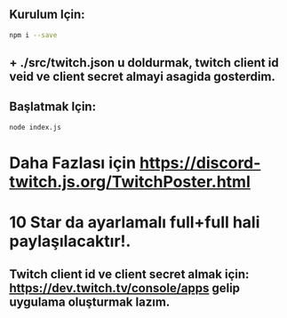 ## Kurulum Için: 
```bash
npm i --save
```
## + ./src/twitch.json u doldurmak, twitch client id veid ve client secret almayi asagida gosterdim.

## Başlatmak Için:
```bash
node index.js
```

# Daha Fazlası için https://discord-twitch.js.org/TwitchPoster.html
# 10 Star da ayarlamalı full+full hali paylaşılacaktır!.

## Twitch client id ve client secret almak için: https://dev.twitch.tv/console/apps gelip uygulama oluşturmak lazım.

